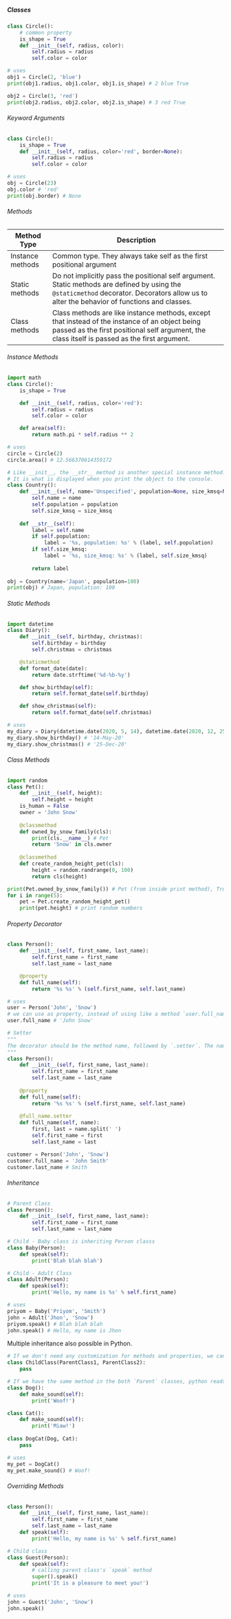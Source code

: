 ##### Classes

```python
class Circle():
    # common property
    is_shape = True    
    def __init__(self, radius, color):
        self.radius = radius
        self.color = color

# uses
obj1 = Circle(2, 'blue')
print(obj1.radius, obj1.color, obj1.is_shape) # 2 blue True

obj2 = Circle(3, 'red')
print(obj2.radius, obj2.color, obj2.is_shape) # 3 red True
```

###### Keyword Arguments
```python
class Circle():
    is_shape = True
    def __init__(self, radius, color='red', border=None):
        self.radius = radius
        self.color = color

# uses
obj = Circle(23)
obj.color # 'red'
print(obj.border) # None
```

###### Methods

| Method Type       | Description |
|-------------------| ----------- |
| Instance methods  | Common type. They always take self as the first positional argument |
| Static methods    | Do not implicitly pass the positional self argument. Static methods are defined by using the `@staticmethod` decorator. Decorators allow us to alter the behavior of functions and classes. |
| Class methods     | Class methods are like instance methods, except that instead of the instance of an object being passed as the first positional self argument, the class itself is passed as the first argument. |

###### Instance Methods

```python
import math
class Circle():
    is_shape = True

    def __init__(self, radius, color='red'):
        self.radius = radius
        self.color = color

    def area(self):
        return math.pi * self.radius ** 2

# uses
circle = Circle(2)
circle.area() # 12.566370614359172
```

```python
# Like __init__, the __str__ method is another special instance method.
# It is what is displayed when you print the object to the console.
class Country():
    def __init__(self, name='Unspecified', population=None, size_kmsq=None):
        self.name = name
        self.population = population
        self.size_kmsq = size_kmsq
    
    def __str__(self):
        label = self.name
        if self.population:
            label = '%s, population: %s' % (label, self.population)
        if self.size_kmsq:
            label = '%s, size_kmsq: %s' % (label, self.size_kmsq)
            
        return label
    
obj = Country(name='Japan', population=100)
print(obj) # Japan, population: 100
```


###### Static Methods
```python
import datetime
class Diary():
    def __init__(self, birthday, christmas):
        self.birthday = birthday
        self.christmas = christmas    

    @staticmethod
    def format_date(date):
        return date.strftime('%d-%b-%y')   

    def show_birthday(self):
        return self.format_date(self.birthday)

    def show_christmas(self):
        return self.format_date(self.christmas)

# uses
my_diary = Diary(datetime.date(2020, 5, 14), datetime.date(2020, 12, 25))
my_diary.show_birthday() # '14-May-20'
my_diary.show_christmas() # '25-Dec-20'
```

###### Class Methods
```python
import random
class Pet():
    def __init__(self, height):
        self.height = height        
    is_human = False
    owner = 'John Snow'
    
    @classmethod
    def owned_by_snow_family(cls):
        print(cls.__name__) # Pet
        return 'Snow' in cls.owner
    
    @classmethod
    def create_random_height_pet(cls):
        height = random.randrange(0, 100)
        return cls(height)

print(Pet.owned_by_snow_family()) # Pet (from inside print method), True
for i in range(5):
    pet = Pet.create_random_height_pet()
    print(pet.height) # print random numbers
```

###### Property Decorator
```python
class Person():
    def __init__(self, first_name, last_name):
        self.first_name = first_name
        self.last_name = last_name

    @property
    def full_name(self):
        return '%s %s' % (self.first_name, self.last_name)

# uses
user = Person('John', 'Snow')
# we can use as property, instead of using like a method `user.full_name()` 
user.full_name # 'John Snow'

# Setter
"""
The decorator should be the method name, followed by `.setter`. The name of the setter method should be the same as the name of the property.
"""
class Person():
    def __init__(self, first_name, last_name):
        self.first_name = first_name
        self.last_name = last_name
        
    @property
    def full_name(self):
        return '%s %s' % (self.first_name, self.last_name)
    
    @full_name.setter
    def full_name(self, name):
        first, last = name.split(' ')
        self.first_name = first
        self.last_name = last

customer = Person('John', 'Snow')
customer.full_name = 'John Smith'
customer.last_name # Smith
```

###### Inheritance
```python
# Parent Class
class Person():
    def __init__(self, first_name, last_name):
        self.first_name = first_name
        self.last_name = last_name

# Child - Baby class is inheriting Person classs
class Baby(Person):
    def speak(self):
        print('Blah blah blah')

# Child - Adult Class
class Adult(Person):
    def speak(self):
        print('Hello, my name is %s' % self.first_name)

# uses
priyom = Baby('Priyom', 'Smith')
john = Adult('Jhon', 'Snow')
priyom.speak() # Blah blah blah
john.speak() # Hello, my name is Jhon
```
Multiple inheritance also possible in Python. 
```python
# If we don't need any customization for methods and properties, we can use simply `pass`
class ChildClass(ParentClass1, ParentClass2):
    pass

# If we have the same method in the both `Parent` classes, python reads from left to right in the list of classes.
class Dog():
    def make_sound(self):
        print('Woof!')

class Cat():
    def make_sound(self):
        print('Miaw!')
   
class DogCat(Dog, Cat):
    pass

# uses
my_pet = DogCat()
my_pet.make_sound() # Woof!
```

###### Overriding Methods
```python
class Person():
    def __init__(self, first_name, last_name):
        self.first_name = first_name
        self.last_name = last_name
    def speak(self):
        print('Hello, my name is %s' % self.first_name)

# Child class
class Guest(Person):
    def speak(self):
        # calling parent class's `speak` method
        super().speak()
        print('It is a pleasure to meet you!')

# uses
john = Guest('John', 'Snow')
john.speak()
```